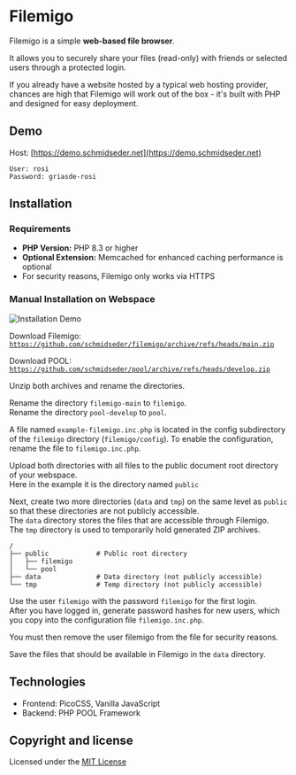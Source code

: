 # Filemigo
Filemigo is a simple **web-based file browser**.

It allows you to securely share your files (read-only) with friends or selected users through a protected login.

If you already have a website hosted by a typical web hosting provider, chances are high that
Filemigo will work out of the box - it's built with PHP and designed for easy deployment.

## Demo

Host: [https://demo.schmidseder.net](https://demo.schmidseder.net)  

    User: rosi
    Password: griasde-rosi

## Installation
### Requirements
- **PHP Version:** PHP 8.3 or higher
- **Optional Extension:** Memcached for enhanced caching performance is optional
- For security reasons, Filemigo only works via HTTPS

### Manual Installation on Webspace

![Installation Demo](https://demo.schmidseder.net/filemigo-demo-animation.apng)

Download Filemigo:  
[`https://github.com/schmidseder/filemigo/archive/refs/heads/main.zip`](https://github.com/schmidseder/filemigo/archive/refs/heads/main.zip)

Download POOL:  
[`https://github.com/schmidseder/pool/archive/refs/heads/develop.zip`](https://github.com/schmidseder/pool/archive/refs/heads/develop.zip)

Unzip both archives and rename the directories.

Rename the directory `filemigo-main` to `filemigo`.  
Rename the directory `pool-develop` to `pool`.

A file named `example-filemigo.inc.php` is located in the config subdirectory of the `filemigo` directory (`filemigo/config`).
To enable the configuration, rename the file to `filemigo.inc.php`.


Upload both directories with all files to the public document root directory of your webspace.  
Here in the example it is the directory named `public`

Next, create two more directories (`data` and `tmp`) on the same level as `public` so that these directories are not publicly accessible.  
The `data` directory stores the files that are accessible through Filemigo.  
The `tmp` directory is used to temporarily hold generated ZIP archives.

```
/                       
├── public            # Public root directory 
│   ├── filemigo
│   └── pool
├── data              # Data directory (not publicly accessible)                 
└── tmp               # Temp directory (not publicly accessible)  
```

Use the user `filemigo` with the password `filemigo` for the first login.  
After you have logged in, generate password hashes for new users, which you copy into the configuration file `filemigo.inc.php`.

You must then remove the user filemigo from the file for security reasons.

Save the files that should be available in Filemigo in the `data` directory.

## Technologies
- Frontend: PicoCSS, Vanilla JavaScript
- Backend: PHP POOL Framework

## Copyright and license
Licensed under the [MIT License](LICENSE)